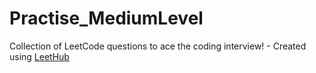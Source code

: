 # Practise_MediumLevel
Collection of LeetCode questions to ace the coding interview! - Created using [LeetHub](https://github.com/QasimWani/LeetHub)
